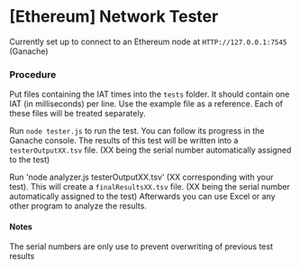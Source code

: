 # [Ethereum] Network Tester

Currently set up to connect to an Ethereum node at `HTTP://127.0.0.1:7545` (Ganache)

### Procedure

Put files containing the IAT times into the `tests` folder. It should contain one IAT (in milliseconds) per line. Use the example file as a reference. Each of these files will be treated separately.

Run `node tester.js` to run the test. You can follow its progress in the Ganache console.
The results of this test will be written into a `testerOutputXX.tsv` file. (XX being the serial number automatically assigned to the test)

Run 'node analyzer.js testerOutputXX.tsv' (XX corresponding with your test). This will create a `finalResultsXX.tsv` file. (XX being the serial number automatically assigned to the test)
Afterwards you can use Excel or any other program to analyze the results.

#### Notes

The serial numbers are only use to prevent overwriting of previous test results



